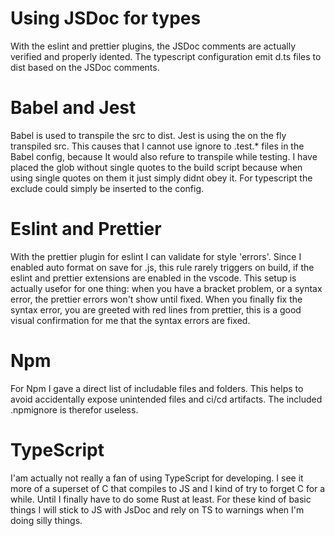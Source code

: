 # Using JSDoc for types

With the eslint and prettier plugins, the JSDoc comments are actually verified and properly idented. The typescript configuration emit d.ts files to dist based on the JSDoc comments.

# Babel and Jest

Babel is used to transpile the src to dist. Jest is using the on the fly transpiled src. This causes that I cannot use ignore to .test.\* files in the Babel config, because It would also refure to transpile while testing. I have placed the glob without single quotes to the build script because when using single quotes on them it just simply didnt obey it. For typescript the exclude could simply be inserted to the config.

# Eslint and Prettier

With the prettier plugin for eslint I can validate for style 'errors'. Since I enabled auto format on save for .js, this rule rarely triggers on build, if the eslint and prettier extensions are enabled in the vscode. This setup is actually usefor for one thing: when you have a bracket problem, or a syntax error, the prettier errors won't show until fixed. When you finally fix the syntax error, you are greeted with red lines from prettier, this is a good visual confirmation for me that the syntax errors are fixed.

# Npm

For Npm I gave a direct list of includable files and folders. This helps to avoid accidentally expose unintended files and ci/cd artifacts. The included .npmignore is therefor useless.

# TypeScript

I'am actually not really a fan of using TypeScript for developing. I see it more of a superset of C that compiles to JS and I kind of try to forget C for a while. Until I finally have to do some Rust at least. For these kind of basic things I will stick to JS with JsDoc and rely on TS to warnings when I'm doing silly things.
